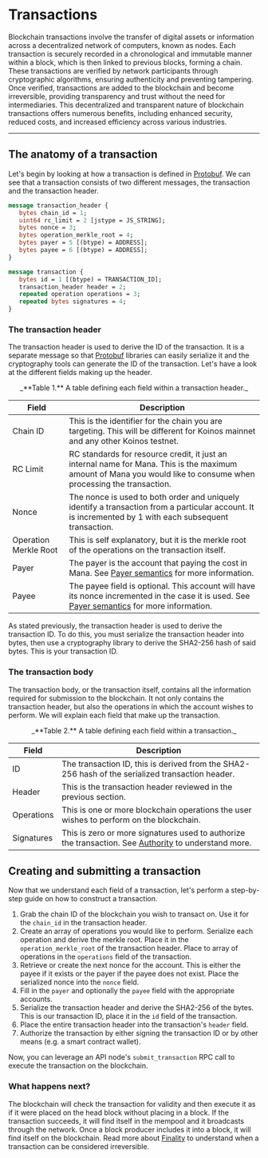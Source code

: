 # Transactions
Blockchain transactions involve the transfer of digital assets or information across a decentralized network of computers, known as nodes. Each transaction is securely recorded in a chronological and immutable manner within a block, which is then linked to previous blocks, forming a chain. These transactions are verified by network participants through cryptographic algorithms, ensuring authenticity and preventing tampering. Once verified, transactions are added to the blockchain and become irreversible, providing transparency and trust without the need for intermediaries. This decentralized and transparent nature of blockchain transactions offers numerous benefits, including enhanced security, reduced costs, and increased efficiency across various industries.

---
## The anatomy of a transaction
Let's begin by looking at how a transaction is defined in [Protobuf](protobuf.md). We can see that a transaction consists of two different messages, the transaction and the transaction header.

```proto
message transaction_header {
   bytes chain_id = 1;
   uint64 rc_limit = 2 [jstype = JS_STRING];
   bytes nonce = 3;
   bytes operation_merkle_root = 4;
   bytes payer = 5 [(btype) = ADDRESS];
   bytes payee = 6 [(btype) = ADDRESS];
}

message transaction {
   bytes id = 1 [(btype) = TRANSACTION_ID];
   transaction_header header = 2;
   repeated operation operations = 3;
   repeated bytes signatures = 4;
}
```

### The transaction header
The transaction header is used to derive the ID of the transaction. It is a separate message so that [Protobuf](protobuf.md) libraries can easily serialize it and the cryptography tools can generate the ID of the transaction. Let's have a look at the different fields making up the header.

<center>
_**Table 1.** A table defining each field within a transaction header._
</center>

| Field | Description |
| ----- | ----------- |
| Chain ID | This is the identifier for the chain you are targeting. This will be different for Koinos mainnet and any other Koinos testnet.|
| RC Limit | RC standards for resource credit, it just an internal name for Mana. This is the maximum amount of Mana you would like to consume when processing the transaction. |
| Nonce | The nonce is used to both order and uniquely identify a transaction from a particular account. It is incremented by 1 with each subsequent transaction. |
| Operation Merkle Root | This is self explanatory, but it is the merkle root of the operations on the transaction itself. |
| Payer | The payer is the account that paying the cost in Mana. See [Payer semantics](payer-payee.md) for more information. |
| Payee | The payee field is optional. This account will have its nonce incremented in the case it is used. See [Payer semantics](payer-payee.md) for more information. |

As stated previously, the transaction header is used to derive the transaction ID. To do this, you must serialize the transaction header into bytes, then use a cryptography library to derive the SHA2-256 hash of said bytes. This is your transaction ID.

### The transaction body
The transaction body, or the transaction itself, contains all the information required for submission to the blockchain. It not only contains the transaction header, but also the operations in which the account wishes to perform. We will explain each field that make up the transaction.

<center>
_**Table 2.** A table defining each field within a transaction._
</center>

| Field | Description |
| ----- | ----------- |
| ID | The transaction ID, this is derived from the SHA2-256 hash of the serialized transaction header. |
| Header | This is the transaction header reviewed in the previous section. |
| Operations | This is one or more blockchain operations the user wishes to perform on the blockchain. |
| Signatures | This is zero or more signatures used to authorize the transaction. See [Authority](authority.md) to understand more. |

## Creating and submitting a transaction
Now that we understand each field of a transaction, let's perform a step-by-step guide on how to construct a transaction.

1. Grab the chain ID of the blockchain you wish to transact on. Use it for the `chain_id` in the transaction header.
2. Create an array of operations you would like to perform. Serialize each operation and derive the merkle root. Place it in the `operation_merkle_root` of the transaction header. Place to array of operations in the `operations` field of the transaction.
3. Retrieve or create the next nonce for the account. This is either the payee if it exists or the payer if the payee does not exist. Place the serialized nonce into the `nonce` field.
4. Fill in the `payer` and optionally the `payee` field with the appropriate accounts.
5. Serialize the transaction header and derive the SHA2-256 of the bytes. This is our transaction ID, place it in the `id` field of the transaction.
6. Place the entire transaction header into the transaction's `header` field.
7. Authorize the transaction by either signing the transaction ID or by other means (e.g. a smart contract wallet).

Now, you can leverage an API node's `submit_transaction` RPC call to execute the transaction on the blockchain.

### What happens next?
The blockchain will check the transaction for validity and then execute it as if it were placed on the head block without placing in a block. If the transaction succeeds, it will find itself in the mempool and it broadcasts through the network. Once a block producer includes it into a block, it will find itself on the blockchain. Read more about [Finality](../exchanges/finality.md) to understand when a transaction can be considered irreversible.